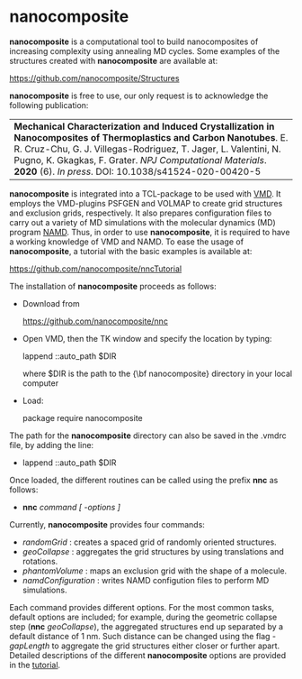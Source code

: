 # nanocomposite


**nanocomposite**  is a computational tool to build nanocomposites of increasing complexity using annealing MD cycles.  Some examples of the structures created with **nanocomposite** are available at:

https://github.com/nanocomposite/Structures

**nanocomposite** is free to use, our only request is to acknowledge the following publication:  

<table>
    <tr>
        <td>
<strong>Mechanical Characterization and Induced Crystallization in Nanocomposites of Thermoplastics and Carbon Nanotubes</strong>. E. R. Cruz-Chu, G. J. Villegas-Rodriguez, T. Jager, L. Valentini, N. Pugno, K. Gkagkas, F. Grater. <i>NPJ Computational Materials</i>. <b>2020</b> (6). <i>In press</i>. DOI: 10.1038/s41524-020-00420-5
</td>
    </tr>
</table>




**nanocomposite**  is integrated into a TCL-package to be used with [VMD](https://www.ks.uiuc.edu/Research/vmd/).   It employs the VMD-plugins PSFGEN and VOLMAP to create grid structures and exclusion grids, respectively.  It also prepares configuration files to carry out a variety of MD simulations with the molecular dynamics (MD) program [NAMD](https://www.ks.uiuc.edu/Research/namd/).  Thus, in order to use **nanocomposite**, it is required to have a working knowledge of VMD and NAMD.  To ease the usage of **nanocomposite**, a tutorial with the basic examples is available at:

https://github.com/nanocomposite/nncTutorial


The installation of **nanocomposite** proceeds as follows:

* Download from

  https://github.com/nanocomposite/nnc
   
* Open VMD, then the TK window and specify the location by typing:

  lappend ::auto_path $DIR

  where \$DIR is the path to the {\bf nanocomposite} directory in your local computer

* Load:

   package require nanocomposite



The path for the **nanocomposite** directory can also be saved in the .vmdrc file,  by adding the line:

* lappend ::auto_path $DIR


Once loaded, the different routines can be called using the prefix **nnc** as follows:

* **nnc** *command [ -options ]*


Currently, **nanocomposite** provides four commands:

* *randomGrid* : creates a spaced grid of randomly oriented structures.
* *geoCollapse* : aggregates the grid structures by using translations and rotations.
* *phantomVolume* : maps an exclusion grid with the shape of a molecule.
* *namdConfiguration* : writes NAMD configution files to perform MD simulations.

Each command provides different options.  For the most common tasks, default options are included; for example, during the geometric collapse step (**nnc** *geoCollapse*), the aggregated structures end up separated by a default distance of 1 nm.    Such distance can be changed using the flag *-gapLength* to aggregate the grid structures either closer or further apart.  Detailed descriptions of the different **nanocomposite** options are provided in the [tutorial](https://github.com/nanocomposite/nncTutorial).
